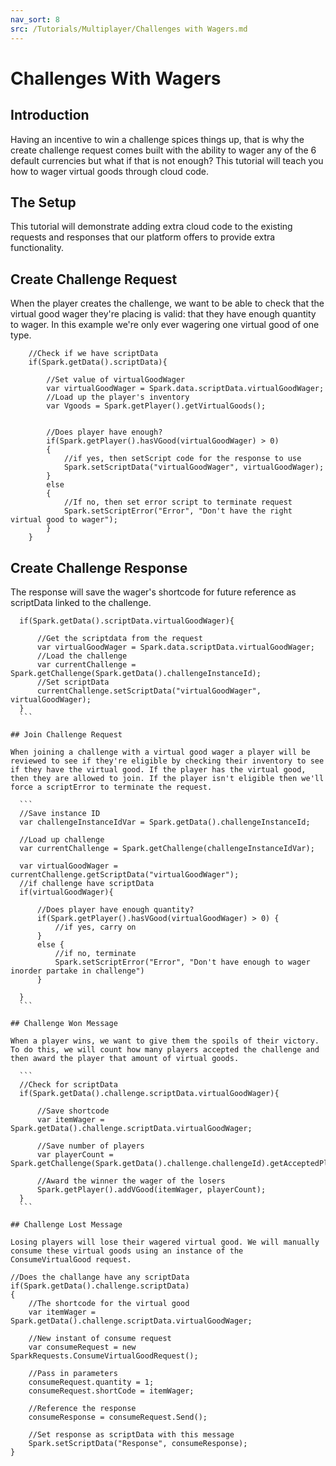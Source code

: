 ```yaml
---
nav_sort: 8
src: /Tutorials/Multiplayer/Challenges with Wagers.md
---
```


# Challenges With Wagers

## Introduction

Having an incentive to win a challenge spices things up, that is why the create challenge request comes built with the ability to wager any of the 6 default currencies but what if that is not enough? This tutorial will teach you how to wager virtual goods through cloud code.  

## The Setup

This tutorial will demonstrate adding extra cloud code to the existing requests and responses that our platform offers to provide extra functionality.  

## Create Challenge Request

When the player creates the challenge, we want to be able to check that the virtual good wager they're placing is valid: that they have enough quantity to wager. In this example we're only ever wagering one virtual good of one type.

```    
    //Check if we have scriptData
    if(Spark.getData().scriptData){

        //Set value of virtualGoodWager
        var virtualGoodWager = Spark.data.scriptData.virtualGoodWager;
        //Load up the player's inventory
        var Vgoods = Spark.getPlayer().getVirtualGoods();


        //Does player have enough?
        if(Spark.getPlayer().hasVGood(virtualGoodWager) > 0)
        {
            //if yes, then setScript code for the response to use
            Spark.setScriptData("virtualGoodWager", virtualGoodWager);
        }
        else
        {
            //If no, then set error script to terminate request
            Spark.setScriptError("Error", "Don't have the right virtual good to wager");
        }
    }
```    

## Create Challenge Response

The response will save the wager's shortcode for future reference as scriptData linked to the challenge.

  ```
    if(Spark.getData().scriptData.virtualGoodWager){

        //Get the scriptdata from the request
        var virtualGoodWager = Spark.data.scriptData.virtualGoodWager;
        //Load the challenge
        var currentChallenge = Spark.getChallenge(Spark.getData().challengeInstanceId);
        //Set scriptData
        currentChallenge.setScriptData("virtualGoodWager", virtualGoodWager);   
    }
    ```

## Join Challenge Request

When joining a challenge with a virtual good wager a player will be reviewed to see if they're eligible by checking their inventory to see if they have the virtual good. If the player has the virtual good, then they are allowed to join. If the player isn't eligible then we'll force a scriptError to terminate the request.

    ```
    //Save instance ID
    var challengeInstanceIdVar = Spark.getData().challengeInstanceId;

    //Load up challenge
    var currentChallenge = Spark.getChallenge(challengeInstanceIdVar);

    var virtualGoodWager = currentChallenge.getScriptData("virtualGoodWager");
    //if challenge have scriptData
    if(virtualGoodWager){

        //Does player have enough quantity?
        if(Spark.getPlayer().hasVGood(virtualGoodWager) > 0) {
            //if yes, carry on
        }
        else {
            //if no, terminate
            Spark.setScriptError("Error", "Don't have enough to wager inorder partake in challenge")
        }

    }
    ```

## Challenge Won Message

When a player wins, we want to give them the spoils of their victory. To do this, we will count how many players accepted the challenge and then award the player that amount of virtual goods.

    ```
    //Check for scriptData
    if(Spark.getData().challenge.scriptData.virtualGoodWager){

        //Save shortcode
        var itemWager = Spark.getData().challenge.scriptData.virtualGoodWager;

        //Save number of players
        var playerCount = Spark.getChallenge(Spark.getData().challenge.challengeId).getAcceptedPlayerIds().length;

        //Award the winner the wager of the losers
        Spark.getPlayer().addVGood(itemWager, playerCount);
    }
    ```

## Challenge Lost Message

Losing players will lose their wagered virtual good. We will manually consume these virtual goods using an instance of the ConsumeVirtualGood request.

```
    //Does the challange have any scriptData
    if(Spark.getData().challenge.scriptData)
    {
        //The shortcode for the virtual good
        var itemWager = Spark.getData().challenge.scriptData.virtualGoodWager;

        //New instant of consume request
        var consumeRequest = new SparkRequests.ConsumeVirtualGoodRequest();

        //Pass in parameters
        consumeRequest.quantity = 1;
        consumeRequest.shortCode = itemWager;

        //Reference the response
        consumeResponse = consumeRequest.Send();

        //Set response as scriptData with this message
        Spark.setScriptData("Response", consumeResponse);
    }

```
